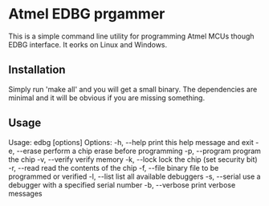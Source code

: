 # Atmel EDBG prgammer

This is a simple command line utility for programming Atmel MCUs though EDBG interface.
It eorks on Linux and Windows.

## Installation

Simply run 'make all' and you will get a small binary. The dependencies are minimal and
it will be obvious if you are missing something.

## Usage

Usage: edbg [options]
Options:
  -h, --help                 print this help message and exit
  -e, --erase                perform a chip erase before programming
  -p, --program              program the chip
  -v, --verify               verify memory
  -k, --lock                 lock the chip (set security bit)
  -r, --read                 read the contents of the chip
  -f, --file <file>          binary file to be programmed or verified
  -l, --list                 list all available debuggers
  -s, --serial <number>      use a debugger with a specified serial number
  -b, --verbose              print verbose messages

